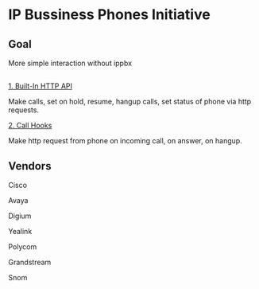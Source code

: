 # IP Bussiness Phones Initiative


## Goal

More simple interaction without ippbx


## 

[1. Built-In HTTP API](01-built-in-http-api.md)

Make calls, set on hold, resume, hangup calls, set status of phone via http requests.


[2. Call Hooks](02-call-hooks.md)

Make http request from phone on incoming call, on answer, on hangup.



## Vendors

Cisco

Avaya

Digium

Yealink

Polycom

Grandstream

Snom
